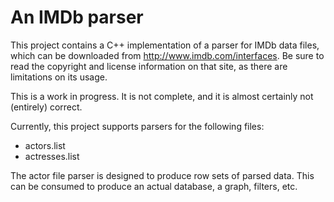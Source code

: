 # An IMDb parser

This project contains a C++ implementation of a parser for IMDb data files,
which can be downloaded from http://www.imdb.com/interfaces. Be sure to read
the copyright and license information on that site, as there are limitations
on its usage.

This is a work in progress. It is not complete, and it is almost certainly
not (entirely) correct.

Currently, this project supports parsers for the following files:

- actors.list
- actresses.list

The actor file parser is designed to produce row sets of parsed data. This
can be consumed to produce an actual database, a graph, filters, etc.
